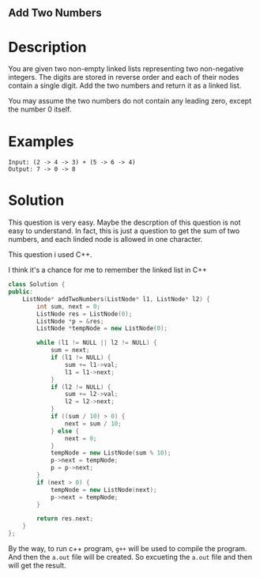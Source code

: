 Add Two Numbers
---

# Description

You are given two non-empty linked lists representing two non-negative integers. The digits are stored in reverse order and each of their nodes contain a single digit. Add the two numbers and return it as a linked list.

You may assume the two numbers do not contain any leading zero, except the number 0 itself.

# Examples

```
Input: (2 -> 4 -> 3) + (5 -> 6 -> 4)
Output: 7 -> 0 -> 8
```

# Solution

This question is very easy. Maybe the descrption of this question is not easy to understand. In fact, this is just a question to get the sum of two numbers, and each linded node is allowed in one character.

This question i used C++.

I think it's a chance for me to remember the linked list in C++

``` C++
class Solution {
public:
    ListNode* addTwoNumbers(ListNode* l1, ListNode* l2) {
        int sum, next = 0;
        ListNode res = ListNode(0);
        ListNode *p = &res;
        ListNode *tempNode = new ListNode(0);

        while (l1 != NULL || l2 != NULL) {
            sum = next;
            if (l1 != NULL) {
                sum += l1->val;
                l1 = l1->next;
            }
            if (l2 != NULL) {
                sum += l2->val;
                l2 = l2->next;
            }
            if ((sum / 10) > 0) {
                next = sum / 10;
            } else {
                next = 0;
            }
            tempNode = new ListNode(sum % 10);
            p->next = tempNode;
            p = p->next;
        }
        if (next > 0) {
            tempNode = new ListNode(next);
            p->next = tempNode;
        }

        return res.next;
    }
};
```

By the way, to run c++ program, `g++` will be used to compile the program. And then the `a.out` file will be created. So excueting the `a.out` file and then will get the result.

